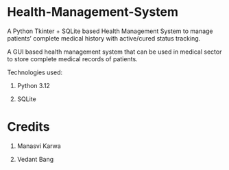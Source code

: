 # Health-Management-System
A Python Tkinter + SQLite based Health Management System to manage patients’ complete medical history with active/cured status tracking.


A GUI based health management system that can be used in medical sector to store complete medical records of patients.


Technologies used:

1. Python 3.12

2. SQLite

# Credits

1. Manasvi Karwa

2. Vedant Bang
